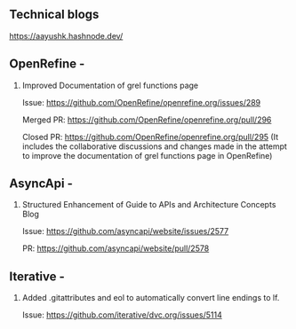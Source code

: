 ## Technical blogs 

https://aayushk.hashnode.dev/

## OpenRefine -

1) Improved Documentation of grel functions page

   Issue: https://github.com/OpenRefine/openrefine.org/issues/289

   Merged PR: https://github.com/OpenRefine/openrefine.org/pull/296
   
   Closed PR: https://github.com/OpenRefine/openrefine.org/pull/295 (It includes the collaborative discussions and changes made in the attempt to improve the documentation of grel functions page in OpenRefine)

## AsyncApi -

1) Structured Enhancement of Guide to APIs and Architecture Concepts Blog

    Issue: https://github.com/asyncapi/website/issues/2577
   
    PR: https://github.com/asyncapi/website/pull/2578

## Iterative -

1) Added .gitattributes and eol to automatically convert line endings to lf.

   Issue: https://github.com/iterative/dvc.org/issues/5114

